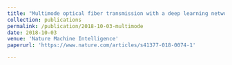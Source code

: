 ```yaml
---
title: "Multimode optical fiber transmission with a deep learning network"
collection: publications
permalink: /publication/2018-10-03-multimode
date: 2018-10-03
venue: 'Nature Machine Intelligence'
paperurl: 'https://www.nature.com/articles/s41377-018-0074-1'

---
```

